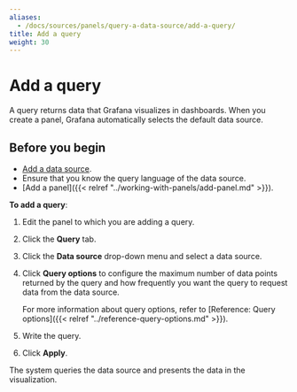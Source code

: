 ```yaml
---
aliases:
  - /docs/sources/panels/query-a-data-source/add-a-query/
title: Add a query
weight: 30
---
```


# Add a query

A query returns data that Grafana visualizes in dashboards. When you create a panel, Grafana automatically selects the default data source.

## Before you begin

- [Add a data source](../../../datasources/add-a-data-source).
- Ensure that you know the query language of the data source.
- [Add a panel]({{< relref "../working-with-panels/add-panel.md" >}}).

**To add a query**:

1. Edit the panel to which you are adding a query.
1. Click the **Query** tab.
1. Click the **Data source** drop-down menu and select a data source.
1. Click **Query options** to configure the maximum number of data points returned by the query and how frequently you want the query to request data from the data source.

   For more information about query options, refer to [Reference: Query options]({{< relref "../reference-query-options.md" >}}).

1. Write the query.

1. Click **Apply**.

The system queries the data source and presents the data in the visualization.
